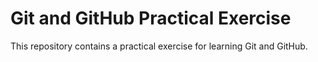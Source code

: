 # Git and GitHub Practical Exercise  
This repository contains a practical exercise for learning Git and GitHub.